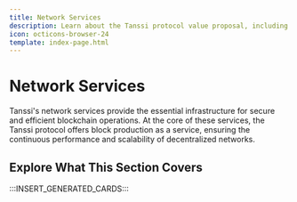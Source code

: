 ```yaml
---
title: Network Services
description: Learn about the Tanssi protocol value proposal, including critical features like block production and data availability as a service, bridging, and more.
icon: octicons-browser-24
template: index-page.html
---
```


# Network Services

Tanssi's network services provide the essential infrastructure for secure and efficient blockchain operations. At the core of these services, the Tanssi protocol offers block production as a service, ensuring the continuous performance and scalability of decentralized networks.

## Explore What This Section Covers

:::INSERT_GENERATED_CARDS:::